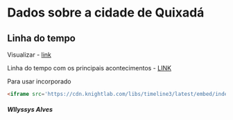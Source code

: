 <meta name="description" content="Dados sobre a cidade de Quixadá">
<meta name="author" content="Wllyssys Alves">

# Dados sobre a cidade de Quixadá



## Linha do tempo 

Visualizar - [link](https://walves69.github.io/quixada/)

Linha do tempo com os principais acontecimentos - [LINK](https://cdn.knightlab.com/libs/timeline3/latest/embed/index.html?source=1vSCZiL1MXozGYtoVGGopOFUaE57DE1unWw8-QXDZ1vA&font=Default&lang=pt&initial_zoom=2&height=650)


Para usar incorporado

```html
<iframe src='https://cdn.knightlab.com/libs/timeline3/latest/embed/index.html?source=1vSCZiL1MXozGYtoVGGopOFUaE57DE1unWw8-QXDZ1vA&font=Default&lang=pt&initial_zoom=2&height=650' width='100%' height='650' webkitallowfullscreen mozallowfullscreen allowfullscreen frameborder='0'></iframe>
```


##### Wllyssys Alves